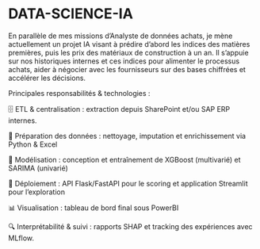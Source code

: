 # DATA-SCIENCE-IA
En parallèle de mes missions d’Analyste de données achats, je mène actuellement un projet IA visant à prédire d’abord les indices des matières premières, puis les prix des matériaux de construction à un an.
Il s’appuie sur nos historiques internes et ces indices pour alimenter le processus achats, aider à négocier avec les fournisseurs sur des bases chiffrées et accélérer les décisions.

Principales responsabilités & technologies : 

🗄️ ETL & centralisation : extraction depuis SharePoint et/ou SAP ERP internes.

🧹 Préparation des données : nettoyage, imputation et enrichissement via Python & Excel

🤖 Modélisation : conception et entraînement de XGBoost (multivarié) et SARIMA (univarié)

🚀 Déploiement : API Flask/FastAPI pour le scoring et application Streamlit pour l’exploration

📊 Visualisation : tableau de bord final sous PowerBI

🔍 Interprétabilité & suivi : rapports SHAP et tracking des expériences avec MLflow.

           

